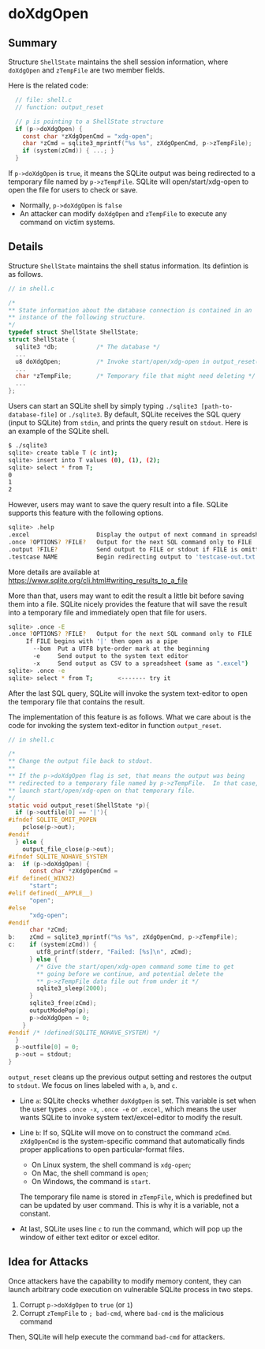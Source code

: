 # doXdgOpen

## Summary

Structure `ShellState` maintains the shell session information, where `doXdgOpen` and `zTempFile` are two member fields.

Here is the related code:

```c
  // file: shell.c
  // function: output_reset

  // p is pointing to a ShellState structure
  if (p->doXdgOpen) {
    const char *zXdgOpenCmd = "xdg-open";
    char *zCmd = sqlite3_mprintf("%s %s", zXdgOpenCmd, p->zTempFile);
    if (system(zCmd)) { ...; }
  }
```

If `p->doXdgOpen` is `true`, it means the SQLite output was being redirected to a temporary file named by `p->zTempFile`. SQLite will open/start/xdg-open to open the file for users to check or save.

* Normally, `p->doXdgOpen` is `false`
* An attacker can modify `doXdgOpen` and `zTempFile` to execute any command on victim systems.


## Details

Structure `ShellState` maintains the shell status information. Its defintion is as follows.

```c
// in shell.c

/*
** State information about the database connection is contained in an
** instance of the following structure.
*/
typedef struct ShellState ShellState;
struct ShellState {
  sqlite3 *db;           /* The database */
  ...
  u8 doXdgOpen;          /* Invoke start/open/xdg-open in output_reset() */
  ...
  char *zTempFile;       /* Temporary file that might need deleting */
  ...
};
```

Users can start an SQLite shell by simply typing `./sqlite3 [path-to-database-file]` or `./sqlite3`. By default, SQLite receives the SQL query (input to SQLite) from `stdin`, and prints the query result on `stdout`. Here is an example of the SQLite shell.

```bash
$ ./sqlite3
sqlite> create table T (c int);
sqlite> insert into T values (0), (1), (2);
sqlite> select * from T;
0
1
2
```

However, users may want to save the query result into a file. SQLite supports this feature with the following options.

```bash
sqlite> .help
.excel                   Display the output of next command in spreadsheet
.once ?OPTIONS? ?FILE?   Output for the next SQL command only to FILE
.output ?FILE?           Send output to FILE or stdout if FILE is omitted
.testcase NAME           Begin redirecting output to 'testcase-out.txt'
```

More details are available at https://www.sqlite.org/cli.html#writing_results_to_a_file

More than that, users may want to edit the result a little bit before saving them into a file. SQLite nicely provides the feature that will save the result into a temporary file and immediately open that file for users.

```bash
sqlite> .once -E
.once ?OPTIONS? ?FILE?   Output for the next SQL command only to FILE
     If FILE begins with '|' then open as a pipe
       --bom  Put a UTF8 byte-order mark at the beginning
       -e     Send output to the system text editor
       -x     Send output as CSV to a spreadsheet (same as ".excel")
sqlite> .once -e
sqlite> select * from T;       <------- try it
```

After the last SQL query, SQLite will invoke the system text-editor to open the temporary file that contains the result.

The implementation of this feature is as follows. What we care about is the code for invoking the system text-editor in function `output_reset`.

```c
// in shell.c

/*
** Change the output file back to stdout.
**
** If the p->doXdgOpen flag is set, that means the output was being
** redirected to a temporary file named by p->zTempFile.  In that case,
** launch start/open/xdg-open on that temporary file.
*/
static void output_reset(ShellState *p){
  if (p->outfile[0] == '|'){
#ifndef SQLITE_OMIT_POPEN
    pclose(p->out);
#endif
  } else {
    output_file_close(p->out);
#ifndef SQLITE_NOHAVE_SYSTEM
a:  if (p->doXdgOpen) {
      const char *zXdgOpenCmd =
#if defined(_WIN32)
      "start";
#elif defined(__APPLE__)
      "open";
#else
      "xdg-open";
#endif
      char *zCmd;
b:    zCmd = sqlite3_mprintf("%s %s", zXdgOpenCmd, p->zTempFile);
c:    if (system(zCmd)) {
        utf8_printf(stderr, "Failed: [%s]\n", zCmd);
      } else {
        /* Give the start/open/xdg-open command some time to get
        ** going before we continue, and potential delete the
        ** p->zTempFile data file out from under it */
        sqlite3_sleep(2000);
      }
      sqlite3_free(zCmd);
      outputModePop(p);
      p->doXdgOpen = 0;
    }
#endif /* !defined(SQLITE_NOHAVE_SYSTEM) */
  }
  p->outfile[0] = 0;
  p->out = stdout;
}
```

`output_reset` cleans up the previous output setting and restores the output to `stdout`. We focus on lines labeled with `a`, `b`, and `c`.

* Line `a`: SQLite checks whether `doXdgOpen` is set. This variable is set when the user types `.once -x`, `.once -e` or `.excel`, which means the user wants SQLite to invoke system text/excel-editor to modify the result. 

* Line `b`: If so, SQLite will move on to construct the command `zCmd`. `zXdgOpenCmd` is the system-specific command that automatically finds proper applications to open particular-format files.
  * On Linux system, the shell command is `xdg-open`;
  * On Mac, the shell command is `open`;
  * On Windows, the command is `start`. 
  
  The temporary file name is stored in `zTempFile`, which is predefined but can be updated by user command. This is why it is a variable, not a constant.

* At last, SQLite uses line `c` to run the command, which will pop up the window of either text editor or excel editor.

## Idea for Attacks

Once attackers have the capability to modify memory content, they can launch arbitrary code execution on vulnerable SQLite process in two steps.

1. Corrupt `p->doXdgOpen` to `true` (or `1`)
2. Corrupt `zTempFile` to `; bad-cmd`, where `bad-cmd` is the malicious command

Then, SQLite will help execute the command `bad-cmd` for attackers.